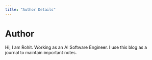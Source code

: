 ```yaml
---
title: "Author Details"
---
```


# Author
Hi, I am Rohit. Working as an AI Software Engineer. I use this blog as a journal to maintain important notes.